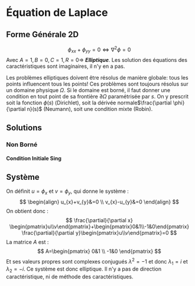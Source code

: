 # Équation de Laplace
## Forme Générale 2D
$$
\phi_{xx}+\phi_{yy}=0\Leftrightarrow \nabla^{2}\phi=0
$$
Avec $A=1,B=0,C=1,R=0\Rightarrow$ ***Elliptique***. Les solution des équations des caractéristiques sont imaginaires, il n'y en a pas.

Les problèmes elliptiques doivent être résolus de manière globale: tous les points influencent tous les points! Ces problèmes sont toujours résolus sur un domaine physique $\Omega$. Si le domaine est borné, il faut donner une condition en tout point de sa frontière $\partial \Omega$ paramétrisée par $s$. On y prescrit soit la fonction $\phi(s)$ (Dirichlet), soit la dérivée normale$\frac{\partial \phi}{\partial n}(s)$ (Neumann), soit une condition mixte (Robin).

## Solutions

### Non Borné

#### Condition Initiale Sing


## Système
On définit $u=\phi_{x}$ et $v=\phi_{y}$, qui donne le système :
$$
\begin{align}
u_{x}+v_{y}&=0 \\
v_{x}-u_{y}&=0
\end{align}
$$
On obtient donc :
$$
\frac{\partial}{\partial x} \begin{pmatrix}u\\v\end{pmatrix}+\begin{pmatrix}0&1\\-1&0\end{pmatrix} \frac{\partial}{\partial y}\begin{pmatrix}u\\v\end{pmatrix}=0
$$
La matrice $A$ est :
$$
A=\begin{pmatrix}
0&1 \\
-1&0
\end{pmatrix}
$$
Et ses valeurs propres sont complexes conjugués $\lambda^{2}=-1$ et donc $\lambda_{1}=i$ et $\lambda_{2}=-i$. Ce système est donc elliptique. Il n'y a pas de direction caractéristique, ni de méthode des caractéristiques.